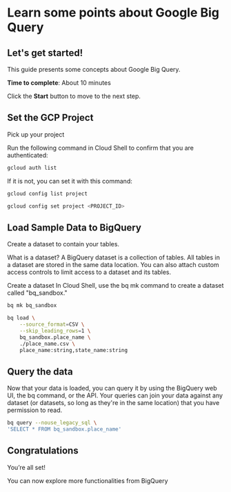 # Learn some points about Google Big Query


## Let's get started!

This guide presents some concepts about Google Big Query.

**Time to complete**: About 10 minutes

Click the **Start** button to move to the next step.

## Set the GCP Project

Pick up your project

<walkthrough-project-setup></walkthrough-project-setup>

Run the following command in Cloud Shell to confirm that you are authenticated:

```bash
gcloud auth list
```

If it is not, you can set it with this command:

```bash
gcloud config list project
```

```bash
gcloud config set project <PROJECT_ID>
```

## Load Sample Data to BigQuery

Create a dataset to contain your tables.

What is a dataset?
A BigQuery dataset is a collection of tables. All tables in a dataset are stored in the same data location. You can also attach custom access controls to limit access to a dataset and its tables.

Create a dataset
In Cloud Shell, use the bq mk command to create a dataset called "bq_sandbox."

```bash
bq mk bq_sandbox
```

```bash
bq load \
    --source_format=CSV \
    --skip_leading_rows=1 \
    bq_sandbox.place_name \
    ./place_name.csv \
    place_name:string,state_name:string
```


## Query the data

Now that your data is loaded, you can query it by using the BigQuery web UI, the bq command, or the API. Your queries can join your data against any dataset (or datasets, so long as they're in the same location) that you have permission to read.

```bash
bq query --nouse_legacy_sql \
'SELECT * FROM bq_sandbox.place_name'
```

## Congratulations

<walkthrough-conclusion-trophy></walkthrough-conclusion-trophy>

You’re all set!

You can now explore more functionalities from BigQuery


